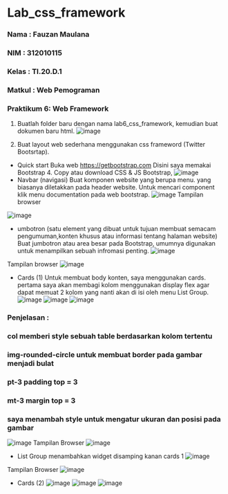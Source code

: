 # Lab_css_framework

### Nama       : Fauzan Maulana
### NIM        : 312010115
### Kelas      : TI.20.D.1
### Matkul     : Web Pemograman
### Praktikum 6: Web Framework

1. Buatlah folder baru dengan nama lab6_css_framework, kemudian buat dokumen baru html.
![image](https://user-images.githubusercontent.com/101807419/164915618-e0a819c8-25bb-4103-ab29-9455953a9d63.png)

2. Buat layout web sederhana menggunakan css frameword (Twitter Bootsrtap).
- Quick start Buka web https://getbootstrap.com Disini saya memakai Bootstrap 4. Copy atau download CSS & JS Bootstrap,
![image](https://user-images.githubusercontent.com/101807419/164915739-c7ae58ca-8c7d-4e09-8552-c1c4e4cfcccf.png)
- Navbar (navigasi) Buat komponen website yang berupa menu. yang biasanya diletakkan pada header website. Untuk mencari component klik menu documentation pada web bootstrap.
![image](https://user-images.githubusercontent.com/101807419/164915907-49162324-c36c-4f5c-8858-4580ec71d3dd.png)
Tampilan browser

![image](https://user-images.githubusercontent.com/101807419/164915980-501148c6-9f7d-44c8-94fb-c62848fe164d.png)

- umbotron (satu element yang dibuat untuk tujuan membuat semacam pengumuman,konten khusus atau informasi tentang halaman website) Buat jumbotron atau area besar pada Bootstrap, umumnya digunakan untuk menampilkan sebuah infromasi penting.
![image](https://user-images.githubusercontent.com/101807419/164916013-5c0c3c9d-9333-492e-a80c-8c995e562db4.png)

Tampilan browser
![image](https://user-images.githubusercontent.com/101807419/164916031-6ed3d3c4-97aa-4bd8-be4d-670577496852.png)

- Cards (1) Untuk membuat body konten, saya menggunakan cards. pertama saya akan membagi kolom menggunakan display flex agar dapat memuat 2 kolom yang nanti akan di isi oleh menu List Group.
![image](https://user-images.githubusercontent.com/101807419/164916082-30cb508e-a2b7-4205-97ab-71c898805b97.png)
![image](https://user-images.githubusercontent.com/101807419/164916174-a80896ee-5b37-4f06-b9b0-ea3eb5ffe652.png)
![image](https://user-images.githubusercontent.com/101807419/164916219-3356213d-62b0-4fc2-886b-e16f664d624e.png)

### Penjelasan :
### col memberi style sebuah table berdasarkan kolom tertentu
### img-rounded-circle untuk membuat border pada gambar menjadi bulat
### pt-3 padding top = 3
### mt-3 margin top = 3
### saya menambah style untuk mengatur ukuran dan posisi pada gambar

![image](https://user-images.githubusercontent.com/101807419/164916304-6787e91a-b030-444d-b8c9-743d36b94d97.png)
Tampilan Browser
![image](https://user-images.githubusercontent.com/101807419/164916358-b7dbd9f3-0871-46f7-a7a4-44ddc5a9790d.png)

- List Group menambahkan widget disamping kanan cards 1
![image](https://user-images.githubusercontent.com/101807419/164916411-be2b2400-21a5-497b-85ba-658845f6519a.png)

Tampilan Browser
![image](https://user-images.githubusercontent.com/101807419/164916471-66f8a251-0ddd-4ea6-bcfd-bf083de3ec5c.png)

- Cards (2)
![image](https://user-images.githubusercontent.com/101807419/164916559-a7dd3d06-47a5-4c2f-8082-f12aa26e929a.png)
![image](https://user-images.githubusercontent.com/101807419/164916641-d7c17046-33e1-480a-a889-08ed5abc46f4.png)
![image](https://user-images.githubusercontent.com/101807419/164916682-2462d559-ca50-4344-9bd1-654c4a6f1d03.png)




